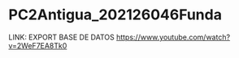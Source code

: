 # PC2Antigua_202126046Funda

LINK: EXPORT BASE DE DATOS
https://www.youtube.com/watch?v=2WeF7EA8Tk0
